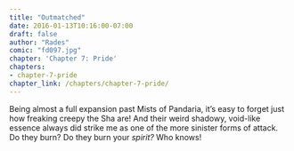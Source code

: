 ```yaml
---
title: "Outmatched"
date: 2016-01-13T10:16:00-07:00
draft: false
author: "Rades"
comic: "fd097.jpg"
chapter: 'Chapter 7: Pride'
chapters:
- chapter-7-pride
chapter_link: /chapters/chapter-7-pride/
---
```


Being almost a full expansion past Mists of Pandaria, it’s easy to forget just how freaking creepy the Sha are! And their weird shadowy, void-like essence always did strike me as one of the more sinister forms of attack. Do they burn? Do they burn your *spirit?* Who knows!

